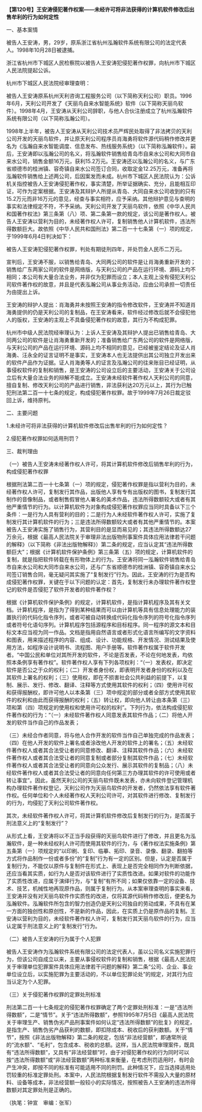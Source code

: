 **【第120号】王安涛侵犯著作权案——未经许可将非法获得的计算机软件修改后出售牟利的行为如何定性**

一、基本案情

被告人王安涛，男，29岁，原系浙江省杭州泓瀚软件系统有限公司的法定代表人。1998年10月28日被逮捕。

浙江省杭州市下城区人民检察院以被告人王安涛犯侵犯著作权罪，向杭州市下城区人民法院提起公诉。

杭州市下城区人民法院经审理查明：

被告人王安涛原系杭州天利咨询工程服务公司（以下简称天利公司）职员。1996年6月，天利公司开发了《天丽鸟自来水智能系统》软件（以下简称天丽鸟软件）。1998年4月，王安涛从天利公司辞职，与他人合伙注册成立了杭州泓瀚软件系统有限公司（以下简称泓瀚公司）。

1998年上半年，被告人王安涛从天利公司技术员严辉民处取得了非法拷贝的天利公司开发的天丽鸟软件，并让原天利公司程序员肖海勇将软件源代码稍作修改并更名为《泓瀚自来水智能调度、信息发布、热线服务系统》（以下简称泓瀚软件）。嗣后，王安涛即以泓瀚公司的名义，将泓瀚软件销售给青岛市自来水公司和大同市自来水公司，销售金额16万元，获利15.2万元。王安涛还以泓瀚公司的名义，与广东省顺德市的桂洲镇、容奇镇自来水公司签订合同，收取定金12.25万元，准备再将泓瀚软件销售给上述两公司，后因案发而未成。杭州市下城区人民法院认为：公诉机关指控被告人王安涛侵犯著作权，事实清楚，所举证据确实、充分，且能相互印证，可作为定案根据。王安涛及其辩护人所提从青岛、大同自来水公司收到的只有15.2万元而非16万元的意见，经查与事实相符，应予采纳。其他辩护意见与查明的事实和法律规定不符，不予采纳。天利公司开发了天丽鸟软件，依照《中华人民共和国著作权法》第三条第（八）项、第二条第一款的规定，该公司是著作权人。被告人王安涛以营利为目的，未经著作权人许可，复制销售他人计算机软件，违法所得数额巨大。故依照《中华人民共和国刑法》第二百一十七条第（一）项的规定，于1999年6月4日判决如下：

被告人王安涛犯侵犯著作权罪，判处有期徒刑四年，并处罚金人民币二万元。

宣判后，王安涛不服，以销售给青岛、大同两公司的软件是让肖海勇重新开发的；销售给广东两家公司的软件是网络版，与天利公司的产品在运行环境、源码上均不相同；本公司有大量合法业务，并非仅为犯罪而设立；本人主观上没有侵犯天利公司软件著作权的故意，并且是代表泓瀚公司从事业务活动，应由公司承担一切责任为由提出上诉。

王安涛的辩护人提出：肖海勇并未按照王安涛的指令修改软件，王安涛并不知道肖海勇提供的仍是天利公司的复制品，在王安涛看来，软件经过修改后就不会侵犯他人的版权，王安涛的主观上不具备侵犯著作权的故意，其行为不构成犯罪。

杭州市中级人民法院经审理认为：上诉人王安涛及其辩护人提出已销售给青岛、大同两公司的软件是让肖海勇重新开发的；准备销售给广东两公司的软件是网络版，与天利公司的产品在运行环境、源码上均不相同的意见，已经被鉴定结论及证人肖海勇、汪永全的证言证明不是事实，王安涛本人也无法提供出其公司独立开发出来的软件产品作为证据。证人肖海勇等人的证言及泓瀚公司的往来账目已经证明，从事侵权软件的复制和销售，是王安涛的公司设立后的主要活动，王安涛关于公司设立后有大量合法业务的辩解不能成立。王安涛未经软件著作权人天利公司的同意，擅自复制、修改天利公司的产品进行销售，非法获利达20万元以上，其行为已触犯刑法第二百一十七条的规定，构成侵犯著作权罪。故于1999年7月26日裁定驳回上诉，维持原判。

二、主要问题

1.未经许可将非法获得的计算机软件修改后出售牟利的行为如何定性？

2.侵犯著作权罪如何适用刑罚？

三、裁判理由

（一）被告人王安涛未经著作权人许可，将其计算机软件修改后销售牟利的行为，构成侵犯著作权罪

根据刑法第二百一十七条第（一）项的规定，侵犯著作权罪是指以营利为目的，未经著作权人许可，复制发行其作品，出版他人享有专有出版权的图书，复制发行其制作的音像制品，或者制售假冒他人署名的美术作品，违法所得数额较大或者有其他严重情节的行为。以计算机软件为对象构成侵犯著作权罪应当同时具备以下三个条件：一是行为人具有营利的目的；二是行为人未经软件著作权人许可，实施了复制发行其计算机软件的行为；三是违法所得数额较大或者有其他严重情节的。本案被告人王安涛实施了销售行为，其营利目的是显而易见的；其违法所得数额达27万余元，根据《最高人民法院关于审理非法出版物刑事案件具体应用法律若干问题的解释》（以下简称《非法出版物解释》）第二条的规定，应当认定其“违法所得数额巨大”；根据《计算机软件保护条例》第三条第（五）项的规定，计算机软件的复制，就是指把软件转载在有形物体上的行为。王安涛将同一泓瀚软件销售给青岛市自来水公司和大同市自来水公司，还与广东省顺德市的桂洲镇、容奇镇自来水公司签订销售合同，毫无疑问其实施了“复制发行”行为。因此，王安涛的行为是否构成侵犯著作权罪，关键在于以下问题的认定：首先，复制发行未办理软件著作权登记的软件是否侵犯了软件开发者的软件著作权？

根据《计算机软件保护条例》的规定，计算机软件，是指计算机程序及其有关文档。计算机程序，是指为了得到某种结果而可以由计算机等具有信息处理能力的装置执行的代码化指令序列，或者可被自动转换成代码化指令序列的符号化指令序列或者符号化语句序列。计算机程序包括源程序和目标程序。同一程序的源文本和目标文本应当视为同一作品。文档是指用自然语言或者形式化语言所编写的文字资料和图表，用来描述程序的内容、组成、设计、功能规格、开发情况、测试结果及使用方法，如程序设计说明书、流程图、用户手册等。软件著作权属于软件开发者。“中国公民和单位对其所开发的软件，不论是否发表，不论在何地发表，均依照本条例享有著作权”。软件著作权人享有下列各项权利：“（一）发表权，即决定软件是否公之于众的权利；（二）开发者身份权，即表明开发者身份的权利以及在其软件上署名的权利；（三）使用权，即在不损害社会公共利益的前提下，以复制、展示、发行、修改、翻译、注释等方式使用其软件的权利；（四）使用许可权和获得报酬权，即许可他人以本条第（三）项中规定的部分或者全部方式使用其软件的权利和由此而获得报酬的权利；（五）转让权，即向他人转让由本条第（三）项和第（四）项规定的使用权和使用许可权的权利”。下列行为，依法构成侵犯软件著作权的行为：“（一）未经软件著作权人同意发表其软件作品；（二）将他人开发的软件当作自己的作品发表；

（三）未经合作者同意，将与他人合作开发的软件当作自己单独完成的作品发表；（四）在他人开发的软件上署名或者涂改他人开发的软件上的署名；（五）未经软件著作权人或者其合法受让者的同意修改、翻译、注释其软件作品；（六）未经软件著作权人或者其合法受让者的同意复制或者部分复制其软件作品；（七）未经软件著作权人或者其合法受让者的同意向公众发行、展示其软件的复制品；（八）未经软件著作权人或者其合法受让者的同意向任何第三方办理其软件的许可使用或者转让事宜”。因此，虽然天利公司的天丽鸟软件既未发表，亦未向软件登记管理机构办理软件著作权登记，天利公司作为天丽鸟软件的开发者，仍然依法享有软件著作权。任何单位和个人未经著作权人天利公司许可，对其软件进行修改、复制发行的行为，均侵犯了天利公司软件著作权。

其次，未经软件著作权人许可，将其计算机软件修改后复制发行的行为，是否属于刑法意义上的“复制发行”？

从形式上看，王安涛将以不正当手段获得的天丽鸟软件进行了修改，并且更名为泓瀚软件，是一种未经权利人许可而使用其软件的行为，与《著作权法实施条例》第五条第（一）项规定的“以印刷、复印、临摹、拓印、录音、录像、翻录、翻拍等方式将作品制作一份或者多份”的“复制”行为有一定的区别。但是，认定是否属于复制行为，不能仅以原件与复制件在形式上、表现上是否完全相同作为判断依据，还应当看其实质，如行为人是否对该软件进行了实质性改进。如果对软件的功能作了实质性改进，应属于演绎行为，与“复制”有所不同；如果仅依靠一定的设备、技术、技艺，机械性地再现原作品，则属于复制行为。从本案审理查明的事实来看，王安涛并没有对天丽鸟软件作实质性的改进，仅将其源代码稍作修改后，便更名为泓瀚软件。泓瀚软件所包含的智力创造仍是天利公司独自的劳动成果，不具有在某一方面的独创性和原创性，不是新的作品，因此，在实质上仍是原作品的复制。王安涛以营利为目的，未经软件著作权人许可，复制发行其天丽鸟软件的行为，应当认定属于刑法意义上的“复制发行”行为。

（二）被告人王安涛的行为属于个人犯罪

被告人王安涛作为泓瀚软件系统有限公司的法定代表人，虽以公司名义实施犯罪行为，但该公司自成立以来，主要从事侵权软件的复制和销售，根据《最高人民法院关于审理单位犯罪案件具体应用法律若干问题的解释》第二条“公司、企业、事业单位设立后，以实施犯罪为主要活动的，不以单位犯罪论处”的规定，对其行为应当认定为个人犯罪。

（三）关于侵犯著作权罪的定罪处刑标准

刑法第二百一十七条规定的侵犯著作权罪确定了两个定罪处刑标准：一是“违法所得数额”，二是“情节”。关于“违法所得数额”，参照1995年7月5日《最高人民法院关于审理生产、销售伪劣产品刑事案件如何认定“违法所得数额”的批复》的规定，是指生产、销售伪劣产品获利的数额，即扣除成本、税收后的获利数额。关于“情节”，按照《非法出版物解释》第二条的规定，包括“非法经营额”，即通常所说的“流水额”、“毛利”，包含成本、税收的总额。这样，当人民法院审理案件，既具有“违法所得数额”，又具有“非法经营额”时，由于对侵犯著作权的行为同时可以按“违法所得数额”或“非法经营数额”两种标准来衡量，在考虑刑罚适用时，有时会产生冲突，即按不同的标准有可能适用不同的刑罚。此种情况下，应当选择适用处罚较重的标准定罪处刑。本案中，人民法院根据复制发行软件不需投入大量的原材料、设备等成本，非法经营额一般较小的实际情况，按照被告人王安涛的违法所得数额对其定罪处刑是正确的。

（执笔：钟宣　审编：张军）